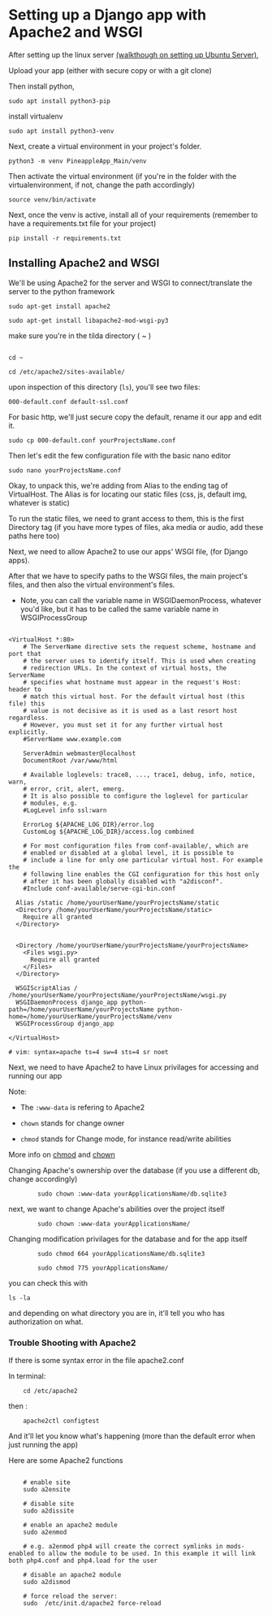 # Setting up a Django app with Apache2 and WSGI

After setting up the linux server [(walkthough on setting up Ubuntu Server)](https://github.com/punctuationmarks/Linux-tips-for-deployment/blob/master/Setting_Up_Linux_Server_with_UFW.ipynb),

Upload your app (either with secure copy or with a git clone)

Then install python, 

```
sudo apt install python3-pip

```
install virtualenv

```
sudo apt install python3-venv

```

Next, create a virtual environment in your project's folder.


```
python3 -m venv PineappleApp_Main/venv

```

Then activate the virtual environment 
(if you're in the folder with the virtualenvironment, 
if not, change the path accordingly)
```
source venv/bin/activate
```

Next, once the venv is active, install all of your requirements (remember to have a requirements.txt file for your project)

```
pip install -r requirements.txt
```

## Installing Apache2 and WSGI
We'll be using Apache2 for the server and WSGI to connect/translate the server to the python framework 

```
sudo apt-get install apache2 
```

```
sudo apt-get install libapache2-mod-wsgi-py3
```

make sure you're in the tilda directory ( ~ )


```

cd ~

cd /etc/apache2/sites-available/

```

upon inspection of this directory (`ls`), you'll see two files:

```
000-default.conf default-ssl.conf 
```

For basic http, we'll just secure copy the default, rename it our app and edit it.

```
sudo cp 000-default.conf yourProjectsName.conf

```



Then let's edit the few configuration file with the basic nano editor

```
sudo nano yourProjectsName.conf
```

Okay, to unpack this, we're adding from Alias to the ending tag of VirtualHost. 
The Alias is for locating our static files (css, js, default img, whatever is static)

To run the static files, we need to grant access to them, this is the first Directory tag (if you have more types of files, aka media or audio, add these paths here too)

Next, we need to allow Apache2 to use our apps' WSGI file, (for Django apps). 

After that we have to specify paths to the WSGI files, the main project's files, and then also the virtual environment's files. 

* Note, you can call the variable name in WSGIDaemonProcess, whatever you'd like, but it has to be called the same variable name in WSGIProcessGroup


```

<VirtualHost *:80>
    # The ServerName directive sets the request scheme, hostname and port that
    # the server uses to identify itself. This is used when creating
    # redirection URLs. In the context of virtual hosts, the ServerName
    # specifies what hostname must appear in the request's Host: header to
    # match this virtual host. For the default virtual host (this file) this
    # value is not decisive as it is used as a last resort host regardless.
    # However, you must set it for any further virtual host explicitly.
    #ServerName www.example.com

    ServerAdmin webmaster@localhost
    DocumentRoot /var/www/html

    # Available loglevels: trace8, ..., trace1, debug, info, notice, warn,
    # error, crit, alert, emerg.
    # It is also possible to configure the loglevel for particular
    # modules, e.g.
    #LogLevel info ssl:warn

    ErrorLog ${APACHE_LOG_DIR}/error.log
    CustomLog ${APACHE_LOG_DIR}/access.log combined

    # For most configuration files from conf-available/, which are
    # enabled or disabled at a global level, it is possible to
    # include a line for only one particular virtual host. For example the
    # following line enables the CGI configuration for this host only
    # after it has been globally disabled with "a2disconf".
    #Include conf-available/serve-cgi-bin.conf

  Alias /static /home/yourUserName/yourProjectsName/static
  <Directory /home/yourUserName/yourProjectsName/static>
    Require all granted
  </Directory>


  <Directory /home/yourUserName/yourProjectsName/yourProjectsName>
    <Files wsgi.py>
      Require all granted
    </Files>
  </Directory>

  WSGIScriptAlias / /home/yourUserName/yourProjectsName/yourProjectsName/wsgi.py
  WSGIDaemonProcess django_app python-path=/home/yourUserName/yourProjectsName python-home=/home/yourUserName/yourProjectsName/venv
  WSGIProcessGroup django_app

</VirtualHost>

# vim: syntax=apache ts=4 sw=4 sts=4 sr noet
```

Next, we need to have Apache2 to have Linux privilages for accessing and running our app

Note:
* The ```:www-data``` is refering to Apache2

* ```chown``` stands for change owner
* ```chmod``` stands for Change mode, for instance read/write abilities

More info on [chmod](https://www.computerhope.com/unix/uchmod.htm) and [chown](https://www.computerhope.com/unix/uchown.htm)




Changing Apache's ownership over the database (if you use a different db, change accordingly)

```
		sudo chown :www-data yourApplicationsName/db.sqlite3
```

next, we want to change Apache's abilities over the project itself

```
		sudo chown :www-data yourApplicationsName/
```

Changing modification privilages for the database and for the app itself

```
		sudo chmod 664 yourApplicationsName/db.sqlite3
```

```
		sudo chmod 775 yourApplicationsName/
```





you can check this with

```
ls -la
```
and depending on what directory you are in, it'll tell you who has authorization on what. 


### Trouble Shooting with Apache2


If there is some syntax error in the file apache2.conf

In terminal:
```
    cd /etc/apache2
```
then :
```
    apache2ctl configtest
```
And it'll let you know what's happening (more than the default error when just running the app)




Here are some Apache2 functions

```

    # enable site
    sudo a2ensite
     
    # disable site
    sudo a2dissite
     
    # enable an apache2 module
    sudo a2enmod
     
    # e.g. a2enmod php4 will create the correct symlinks in mods-enabled to allow the module to be used. In this example it will link both php4.conf and php4.load for the user
     
    # disable an apache2 module
    sudo a2dismod
     
    # force reload the server:
    sudo  /etc/init.d/apache2 force-reload
    
```
